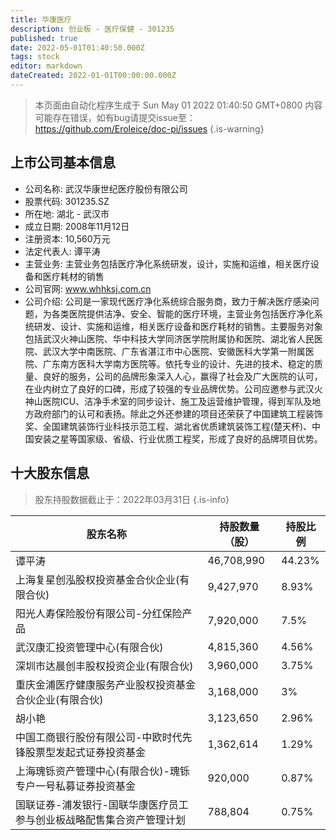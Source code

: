 ```yaml
---
title: 华康医疗
description: 创业板 - 医疗保健 - 301235
published: true
date: 2022-05-01T01:40:50.000Z
tags: stock
editor: markdown
dateCreated: 2022-01-01T00:00:00.000Z
---
```


> 本页面由自动化程序生成于 Sun May 01 2022 01:40:50 GMT+0800
> 内容可能存在错误，如有bug请提交issue至：https://github.com/Eroleice/doc-pi/issues
{.is-warning}

## 上市公司基本信息
- 公司名称: 武汉华康世纪医疗股份有限公司
- 股票代码: 301235.SZ
- 所在地: 湖北 - 武汉市
- 成立日期: 2008年11月12日
- 注册资本: 10,560万元
- 法定代表人: 谭平涛
- 主营业务: 主营业务包括医疗净化系统研发，设计，实施和运维，相关医疗设备和医疗耗材的销售
- 公司官网: www.whhksj.com.cn
- 公司介绍: 公司是一家现代医疗净化系统综合服务商，致力于解决医疗感染问题，为各类医院提供洁净、安全、智能的医疗环境，主营业务包括医疗净化系统研发、设计、实施和运维，相关医疗设备和医疗耗材的销售。主要服务对象包括武汉火神山医院、华中科技大学同济医学院附属协和医院、湖北省人民医院、武汉大学中南医院、广东省湛江市中心医院、安徽医科大学第一附属医院、广东南方医科大学南方医院等。依托专业的设计、先进的技术、稳定的质量、良好的服务，公司的品牌形象深入人心，赢得了社会及广大医院的认可，在业内树立了良好的口碑，形成了较强的专业品牌优势。公司应邀参与武汉火神山医院ICU、洁净手术室的同步设计、施工及运营维护管理，得到军队及地方政府部门的认可和表扬。除此之外还参建的项目还荣获了中国建筑工程装饰奖、全国建筑装饰行业科技示范工程、湖北省优质建筑装饰工程(楚天杯)、中国安装之星等国家级、省级、行业优质工程奖，形成了良好的品牌项目优势。


## 十大股东信息
> 股东持股数据截止于：2022年03月31日
{.is-info}

| 股东名称 | 持股数量（股） | 持股比例 |
| --- | --- | --- |
| 谭平涛 | 46,708,990 | 44.23% |
| 上海复星创泓股权投资基金合伙企业(有限合伙) | 9,427,970 | 8.93% |
| 阳光人寿保险股份有限公司-分红保险产品 | 7,920,000 | 7.5% |
| 武汉康汇投资管理中心(有限合伙) | 4,815,360 | 4.56% |
| 深圳市达晨创丰股权投资企业(有限合伙) | 3,960,000 | 3.75% |
| 重庆金浦医疗健康服务产业股权投资基金合伙企业(有限合伙) | 3,168,000 | 3% |
| 胡小艳 | 3,123,650 | 2.96% |
| 中国工商银行股份有限公司-中欧时代先锋股票型发起式证券投资基金 | 1,362,614 | 1.29% |
| 上海瑰铄资产管理中心(有限合伙)-瑰铄专户一号私募证券投资基金 | 920,000 | 0.87% |
| 国联证券-浦发银行-国联华康医疗员工参与创业板战略配售集合资产管理计划 | 788,804 | 0.75% |




